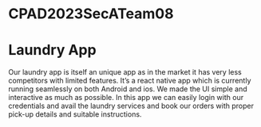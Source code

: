 # CPAD2023SecATeam08
# Laundry App

Our laundry app is itself an unique app as in the market it has very less competitors with limited features. 
It’s a react native app which is currently running seamlessly on both Android and ios.
We made the UI simple and interactive as much as possible. 
In this app we can easily login with our credentials and avail the laundry services and book our orders with proper pick-up details and suitable instructions.




